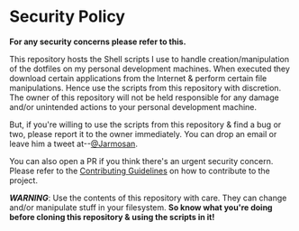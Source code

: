 # Security Policy

**For any security concerns please refer to this.**

This repository hosts the Shell scripts I use to handle creation/manipulation of
the dotfiles on my personal development machines. When executed they download
certain applications from the Internet & perform certain file manipulations.
Hence use the scripts from this repository with discretion. The owner of this
repository will not be held responsible for any damage and/or unintended actions
to your personal development machine.

But, if you're willing to use the scripts from this repository & find a bug or
two, please report it to the owner immediately. You can drop an email or leave
him a tweet at--[@Jarmosan](https:twitter.com/jarmosan).

You can also open a PR if you think there's an urgent security concern. Please
refer to the [Contributing Guidelines](./CONTRIBUTING.md) on how to contribute
to the project.

**_WARNING_**: Use the contents of this repository with care. They can change
and/or manipulate stuff in your filesystem. **So know what you're doing before
cloning this repository & using the scripts in it!**
